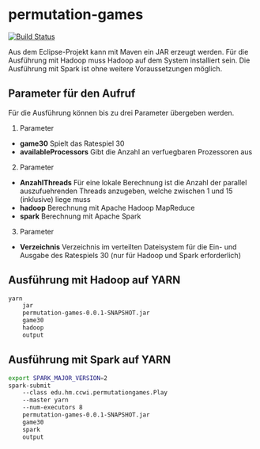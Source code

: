 # permutation-games
[![Build Status](https://travis-ci.org/CCWI/permutation-games.svg)](https://travis-ci.org/CCWI/permutation-games)

Aus dem Eclipse-Projekt kann mit Maven ein JAR erzeugt werden. Für die Ausführung mit Hadoop muss Hadoop auf dem System installiert sein. Die Ausführung mit Spark ist ohne weitere Voraussetzungen möglich. 

## Parameter für den Aufruf
Für die Ausführung können bis zu drei Parameter übergeben werden.

1. Parameter
  * **game30** Spielt das Ratespiel 30
  * **availableProcessors** Gibt die Anzahl an verfuegbaren Prozessoren aus
2. Parameter
  * **AnzahlThreads** Für eine lokale Berechnung ist die Anzahl der parallel auszufuehrenden Threads anzugeben, welche zwischen 1 und 15 (inklusive) liege muss
  * **hadoop** Berechnung mit Apache Hadoop MapReduce
  * **spark** Berechnung mit Apache Spark
3. Parameter
  * **Verzeichnis** Verzeichnis im verteilten Dateisystem für die Ein- und Ausgabe des Ratespiels 30 (nur für Hadoop und Spark erforderlich)

## Ausführung mit Hadoop auf YARN
```bash
yarn 
	jar 
	permutation-games-0.0.1-SNAPSHOT.jar 
	game30 
	hadoop 
	output
```

## Ausführung mit Spark auf YARN
```bash
export SPARK_MAJOR_VERSION=2
spark-submit 
	--class edu.hm.ccwi.permutationgames.Play 
	--master yarn 
	--num-executors 8 
	permutation-games-0.0.1-SNAPSHOT.jar 
	game30 
	spark 
	output
```
